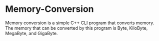 # Memory-Conversion
Memory conversion is a simple C++ CLI program that converts memory.
The memory that can be converted by this program is Byte, KiloByte, MegaByte, and GigaByte.
